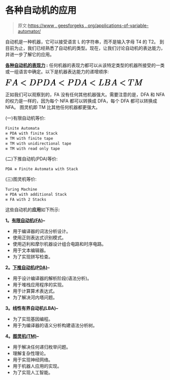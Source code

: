 # 各种自动机的应用

> 原文:[https://www . geesforgeks . org/applications-of-variable-automator/](https://www.geeksforgeeks.org/applications-of-various-automata/)

自动机是一种机器，它可以接受语言 L 的字符串，而不是输入字母 T4 的 T2。
到目前为止，我们已经熟悉了自动机的类型。现在，让我们讨论自动机的表达能力，并进一步了解它的应用。

**<u>各种自动机的表现力</u> :**
任何机器的表现力都可以从该特定类型的机器所接受的一类或一组语言中确定。以下是机器表达能力的递增顺序:

![FA < DPDA < PDA < LBA < TM](img/a1468f496cb1711f3db974dca327affc.png "Rendered by QuickLaTeX.com")

正如我们可以观察到的，FA 没有任何其他机器强大。需要注意的是，DFA 和 NFA 的权力是一样的，因为每个 NFA 都可以转换成 DFA，每个 DFA 都可以转换成 NFA。
图灵机即 TM 比其他任何机器都更强大。

(一)有限自动机等价:

```
Finite Automata 
≡ PDA with finite Stack 
≡ TM with finite tape 
≡ TM with unidirectional tape 
≡ TM with read only tape 
```

(二)下推自动机(PDA)等价:

```
PDA ≡ Finite Automata with Stack 
```

(三)图灵机等价:

```
Turing Machine 
≡ PDA with additional Stack 
≡ FA with 2 Stacks 
```

这些自动机的**应用**如下所示:

**1。[有限自动机(FA)](https://www.geeksforgeeks.org/toc-finite-automata-introduction/)–**

*   用于编译器的词法分析设计。
*   使用正则表达式识别模式。
*   使用迈利和摩尔机器设计组合电路和时序电路。
*   用于文本编辑器。
*   为了实现拼写检查。

**2。[下推自动机(PDA)](https://www.geeksforgeeks.org/theory-of-computation-pushdown-automata/)–**

*   用于设计编译器的解析阶段(语法分析)。
*   用于堆栈应用程序的实现。
*   用于计算算术表达式。
*   为了解决河内塔问题。

**3。线性有界自动机(LBA)–**

*   为了实现基因编程。
*   用于为编译器的语义分析构建语法分析树。

**4。[图灵机(TM)](https://www.geeksforgeeks.org/turing-machine/)–**

*   用于解决任何递归枚举问题。
*   理解复杂性理论。
*   用于实现神经网络。
*   用于机器人应用的实现。
*   为了实现人工智能。